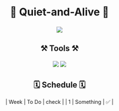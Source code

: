 <div align=center>
  
# 🤫 Quiet-and-Alive 🤫

### <img src="https://img.shields.io/badge/GitHub-000000?style=flat-square&logo=github&logoColor=FFFFFF"/>

## ⚒️ Tools ⚒️

### <img src="https://img.shields.io/badge/unity-000000?style=flat-square&logo=unity&logoColor=FFFFFF"/> <img src="https://img.shields.io/badge/c%23-239120?style=flat-square&logo=c-sharp&logoColor=FFFFFF"/>

## 🗓 Schedule 🗓

| Week | To Do | check |
| 1 | Something | ✅ |
  

</div>

